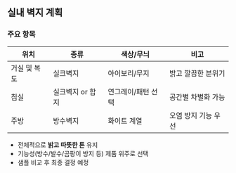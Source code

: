 ## 실내 벽지 계획

### 주요 항목

| 위치       | 종류             | 색상/무늬         | 비고                 |
|------------|------------------|--------------------|----------------------|
| 거실 및 복도 | 실크벽지          | 아이보리/무지      | 밝고 깔끔한 분위기   |
| 침실       | 실크벽지 or 합지 | 연그레이/패턴 선택 | 공간별 차별화 가능   |
| 주방       | 방수벽지          | 화이트 계열        | 오염 방지 기능 우선  |

- 전체적으로 **밝고 따뜻한 톤** 유지  
- 기능성(방수/발수/곰팡이 방지 등) 제품 위주로 선택  
- 샘플 비교 후 최종 결정 예정
